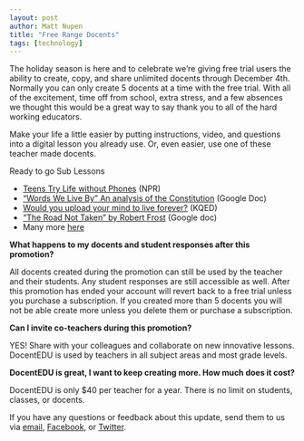 ```yaml
---
layout: post
author: Matt Nupen
title: "Free Range Docents"
tags: [technology]
---
```

The holiday season is here and to celebrate we’re giving free trial users the ability to create, copy, and share unlimited docents through December 4th.  Normally you can only create 5 docents at a time with the free trial. With all of the excitement, time off from school, extra stress, and a few absences we thought this would be a great way to say thank you to all of the hard working educators.

Make your life a little easier by putting instructions, video, and questions into a digital lesson you already use.  Or, even easier, use one of these teacher made docents.

Ready to go Sub Lessons 

- [Teens Try Life without Phones](https://docentedu.com/beta/share/3rrpxh4c) (NPR)
- [“Words We Live By” An analysis of the Constitution](https://docentedu.com/beta/share/itn2no1y) (Google Doc)
- [Would you upload your mind to live forever?](https://docentedu.com/beta/share/5c28ejmk) (KQED)
- [“The Road Not Taken” by Robert Frost](https://docentedu.com/beta/share/kw39sqko) (Google doc)
- Many more [here](https://docs.google.com/document/d/1trUUHsVzz5YU9bRalTJdFp6qApjpUK0BGk_pRJvzcLI/view)


**What happens to my docents and student responses after this promotion?**

All docents created during the promotion can still be used by the teacher and their students.  Any student responses are still accessible as well.  After this promotion has ended your account will revert back to a free trial unless you purchase a subscription.  If you created more than 5 docents you will not be able create more unless you delete them or purchase a subscription.


**Can I invite co-teachers during this promotion?**

YES!  Share with your colleagues and collaborate on new innovative lessons.  DocentEDU is used by teachers in all subject areas and most grade levels.  


**DocentEDU is great, I want to keep creating more.  How much does it cost?**

DocentEDU is only $40 per teacher for a year.  There is no limit on students, classes, or docents.


If you have any questions or feedback about this update, send them to us via [email](mailto:support@docentedu.com), [Facebook](https://www.facebook.com/docentedu), or [Twitter](https://twitter.com/docentedu).
